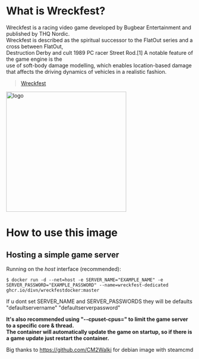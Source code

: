 # What is Wreckfest?

Wreckfest is a racing video game developed by Bugbear Entertainment and published by THQ Nordic.<br/>
Wreckfest is described as the spiritual successor to the FlatOut series and a cross between FlatOut,<br/>
Destruction Derby and cult 1989 PC racer Street Rod.[1] A notable feature of the game engine is the <br/>
use of soft-body damage modelling, which enables location-based damage that affects the driving dynamics of vehicles in a realistic fashion.

> [Wreckfest](https://store.steampowered.com/app/228380/Wreckfest/)

<img src="https://order.wreckfestgame.com/wp-content/themes/wreckfest/img/logos/wreckfest-logo.png" alt="logo" width="323"/></img>

# How to use this image

## Hosting a simple game server

Running on the _host_ interface (recommended):<br/>

```console
$ docker run -d --net=host -e SERVER_NAME="EXAMPLE_NAME" -e SERVER_PASSWORD="EXAMPLE_PASSWORD" --name=wreckfest-dedicated ghcr.io/divn/wreckfestdocker:master
```

If u dont set SERVER_NAME and SERVER_PASSWORDS they will be defaults
"defaultservername"
"defaultserverpassword"

**It's also recommended using "--cpuset-cpus=" to limit the game server to a specific core & thread.**<br/>
**The container will automatically update the game on startup, so if there is a game update just restart the container.**

Big thanks to https://github.com/CM2Walki for debian image with steamcmd
